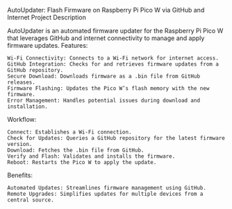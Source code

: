 AutoUpdater: Flash Firmware on Raspberry Pi Pico W via GitHub and Internet
Project Description

AutoUpdater is an automated firmware updater for the Raspberry Pi Pico W that leverages GitHub and internet connectivity to manage and apply firmware updates.
Features:

    Wi-Fi Connectivity: Connects to a Wi-Fi network for internet access.
    GitHub Integration: Checks for and retrieves firmware updates from a GitHub repository.
    Secure Download: Downloads firmware as a .bin file from GitHub releases.
    Firmware Flashing: Updates the Pico W’s flash memory with the new firmware.
    Error Management: Handles potential issues during download and installation.

Workflow:

    Connect: Establishes a Wi-Fi connection.
    Check for Updates: Queries a GitHub repository for the latest firmware version.
    Download: Fetches the .bin file from GitHub.
    Verify and Flash: Validates and installs the firmware.
    Reboot: Restarts the Pico W to apply the update.

Benefits:

    Automated Updates: Streamlines firmware management using GitHub.
    Remote Upgrades: Simplifies updates for multiple devices from a central source.
